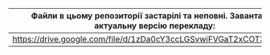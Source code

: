 | Файли в цьому репозиторії застарілі та неповні. Завантажте актуальну версію перекладу: |
| -------------------------------------------------------------------------------------- |
| https://drive.google.com/file/d/1zDa0cY3ccLGSvwiFVGaT2xCOT3OOufqk/                     |
